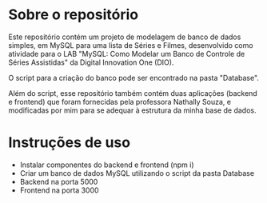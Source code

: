 # Sobre o repositório

Este repositório contém um projeto de modelagem de banco de dados
simples, em MySQL para uma lista de Séries e Filmes, desenvolvido
como atividade para o LAB "MySQL: Como Modelar um Banco de Controle
de Séries Assistidas" da Digital Innovation One (DIO).

O script para a criação do banco pode ser encontrado na pasta "Database".

Além do script, esse repositório também contém duas aplicações 
(backend e frontend) que foram fornecidas pela professora Nathally Souza,
e modificadas por mim para se adequar à estrutura da minha base de dados.

# Instruções de uso

- Instalar componentes do backend e frontend (npm i)
- Criar um banco de dados MySQL utilizando o script da pasta Database
- Backend na porta 5000
- Frontend na porta 3000

